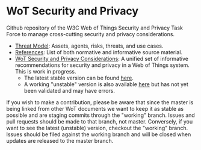 # WoT Security and Privacy
Github repository of the W3C Web of Things Security and Privacy Task Force to manage cross-cutting security and privacy considerations.

* [Threat Model](wot-threat-model.md): Assets, agents, risks, threats, and use cases.
* [References](wot-security-references.md): List of both normative and informative source material.
* [WoT Security and Privacy Considerations](index.html): A unified set of informative recommendations for security and privacy in a Web of Things system. This is work in progress.
    * The latest stable version can be found [here](https://rawgit.com/w3c/wot-security/master/index.html).
    * A working "unstable" version is also available [here](https://rawgit.com/w3c/wot-security/working/index.html) but has not yet been validated and may have errors.

If you wish to make a contribution,
please be aware that since the master is being linked from other WoT documents
we want to keep it as stable as possible and are staging commits through
the "working" branch.
Issues and pull requests should be made to that branch, not master.
Conversely, if you want to see the latest (unstable) version,
checkout the "working" branch.
Issues should be filed against the working branch and will be closed when
updates are released to the master branch.

